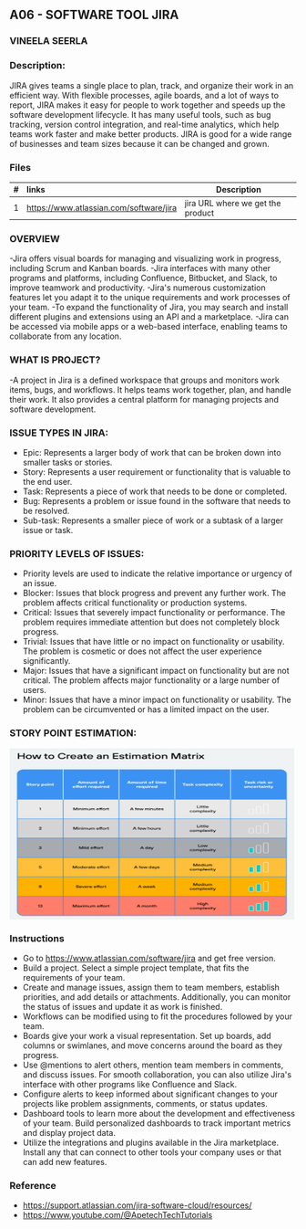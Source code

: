 ## A06 - SOFTWARE TOOL JIRA
### VINEELA SEERLA
### Description:

JIRA gives teams a single place to plan, track, and organize their work in an efficient way.
With flexible processes, agile boards, and a lot of ways to report, JIRA makes it easy for people to work together and speeds up the software development lifecycle.
It has many useful tools, such as bug tracking, version control integration, and real-time analytics, which help teams work faster and make better products.
JIRA is good for a wide range of businesses and team sizes because it can be changed and grown.



### Files

|   #   | links           | Description                                        |
| :---: | :--------------- | -------------------------------------------------- |
|   1   |https://www.atlassian.com/software/jira | jira URL where we get the product     |

### OVERVIEW

-Jira offers visual boards for managing and visualizing work in progress, including Scrum and Kanban boards.
-Jira interfaces with many other programs and platforms, including Confluence, Bitbucket, and Slack, to improve teamwork and productivity.
-Jira's numerous customization features let you adapt it to the unique requirements and work processes of your team.
-To expand the functionality of Jira, you may search and install different plugins and extensions using an API and a marketplace.
-Jira can be accessed via mobile apps or a web-based interface, enabling teams to collaborate from any location.

### WHAT IS PROJECT?
-A project in Jira is a defined workspace that groups and monitors work items, bugs, and workflows. It helps teams work together, plan, and handle their work. It also provides a central platform for managing projects and software development.

### ISSUE TYPES IN JIRA:
- Epic: Represents a larger body of work that can be broken down into smaller tasks or stories.
- Story: Represents a user requirement or functionality that is valuable to the end user.
- Task: Represents a piece of work that needs to be done or completed.
- Bug: Represents a problem or issue found in the software that needs to be resolved.
- Sub-task: Represents a smaller piece of work or a subtask of a larger issue or task.

### PRIORITY LEVELS OF ISSUES:
- Priority levels are used to indicate the relative importance or urgency of an issue.
- Blocker: Issues that block progress and prevent any further work. The problem affects critical functionality or production systems.
- Critical: Issues that severely impact functionality or performance. The problem requires immediate attention but does not completely block progress.
- Trivial: Issues that have little or no impact on functionality or usability. The problem is cosmetic or does not affect the user experience significantly.
- Major: Issues that have a significant impact on functionality but are not critical. The problem affects major functionality or a large number of users.
- Minor: Issues that have a minor impact on functionality or usability. The problem can be circumvented or has a limited impact on the user.

### STORY POINT ESTIMATION:

<img align="center" width="500" height="300" src="https://github.com/vineelajyothi1996/4883-Software-Tools-seerla/blob/main/Assignments/A06/STORY%20POINT%20ESTIMATE.png">

### Instructions
- Go to https://www.atlassian.com/software/jira and get free version.
- Build a project. Select a simple project template, that fits the requirements of your team.
- Create and manage issues, assign them to team members, establish priorities, and add details or attachments. Additionally, you can monitor the status of issues and update it as work is finished.
- Workflows can be modified using to fit the procedures followed by your team.
- Boards give your work a visual representation. Set up boards, add columns or swimlanes, and move concerns around the board as they progress.
- Use @mentions to alert others, mention team members in comments, and discuss issues. For smooth collaboration, you can also utilize Jira's interface with other programs like Confluence and Slack.
- Configure alerts to keep informed about significant changes to your projects like problem assignments, comments, or status updates.
- Dashboard tools to learn more about the development and effectiveness of your team. Build personalized dashboards to track important metrics and display project data.
- Utilize the integrations and plugins available in the Jira marketplace. Install any that can connect to other tools your company uses or that can add new features.


### Reference
- https://support.atlassian.com/jira-software-cloud/resources/
- https://www.youtube.com/@ApetechTechTutorials
